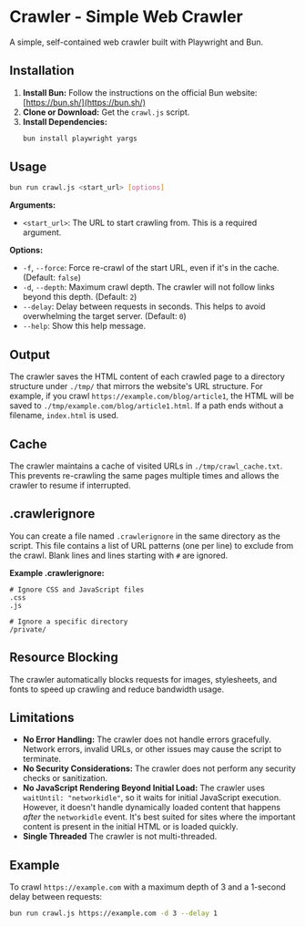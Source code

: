 # Crawler - Simple Web Crawler

A simple, self-contained web crawler built with Playwright and Bun.

## Installation

1.  **Install Bun:** Follow the instructions on the official Bun website: [https://bun.sh/](https://bun.sh/)
2.  **Clone or Download:** Get the `crawl.js` script.
3.  **Install Dependencies:**
    ```bash
    bun install playwright yargs
    ```

## Usage

```bash
bun run crawl.js <start_url> [options]
```

**Arguments:**

*   `<start_url>`:  The URL to start crawling from. This is a required argument.

**Options:**

*   `-f`, `--force`: Force re-crawl of the start URL, even if it's in the cache.  (Default: `false`)
*   `-d`, `--depth`:  Maximum crawl depth. The crawler will not follow links beyond this depth. (Default: `2`)
*   `--delay`: Delay between requests in seconds.  This helps to avoid overwhelming the target server. (Default: `0`)
*   `--help`: Show this help message.

## Output

The crawler saves the HTML content of each crawled page to a directory structure under `./tmp/` that mirrors the website's URL structure. For example, if you crawl `https://example.com/blog/article1`, the HTML will be saved to `./tmp/example.com/blog/article1.html`.  If a path ends without a filename, `index.html` is used.

## Cache

The crawler maintains a cache of visited URLs in `./tmp/crawl_cache.txt`. This prevents re-crawling the same pages multiple times and allows the crawler to resume if interrupted.

## .crawlerignore

You can create a file named `.crawlerignore` in the same directory as the script.  This file contains a list of URL patterns (one per line) to exclude from the crawl.  Blank lines and lines starting with `#` are ignored.

**Example .crawlerignore:**

```
# Ignore CSS and JavaScript files
.css
.js

# Ignore a specific directory
/private/
```

## Resource Blocking

The crawler automatically blocks requests for images, stylesheets, and fonts to speed up crawling and reduce bandwidth usage.

## Limitations

*   **No Error Handling:** The crawler does not handle errors gracefully.  Network errors, invalid URLs, or other issues may cause the script to terminate.
*   **No Security Considerations:**  The crawler does not perform any security checks or sanitization.
*   **No JavaScript Rendering Beyond Initial Load:** The crawler uses `waitUntil: "networkidle"`, so it waits for initial JavaScript execution. However, it doesn't handle dynamically loaded content that happens *after* the `networkidle` event.  It's best suited for sites where the important content is present in the initial HTML or is loaded quickly.
* **Single Threaded** The crawler is not multi-threaded.

## Example

To crawl `https://example.com` with a maximum depth of 3 and a 1-second delay between requests:

```bash
bun run crawl.js https://example.com -d 3 --delay 1
```
